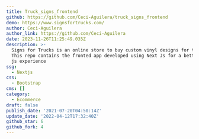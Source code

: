 ```yaml
---
title: Truck_signs_frontend
github: https://github.com/Ceci-Aguilera/truck_signs_frontend
demo: https://www.signsfortrucks.com/
author: Ceci-Aguilera
author_link: https://github.com/Ceci-Aguilera
date: 2023-11-26T11:25:49.035Z
description: >-
  Signs for Trucks is an online store to buy custom vinyl designs for trucks.
  This repo contains the fronted app developed using Next Js for a better React
  js experience
ssg:
  - Nextjs
css:
  - Bootstrap
cms: []
category:
  - Ecommerce
draft: false
publish_date: '2021-07-20T04:50:14Z'
update_date: '2022-04-12T17:32:40Z'
github_star: 6
github_fork: 4
---
```

